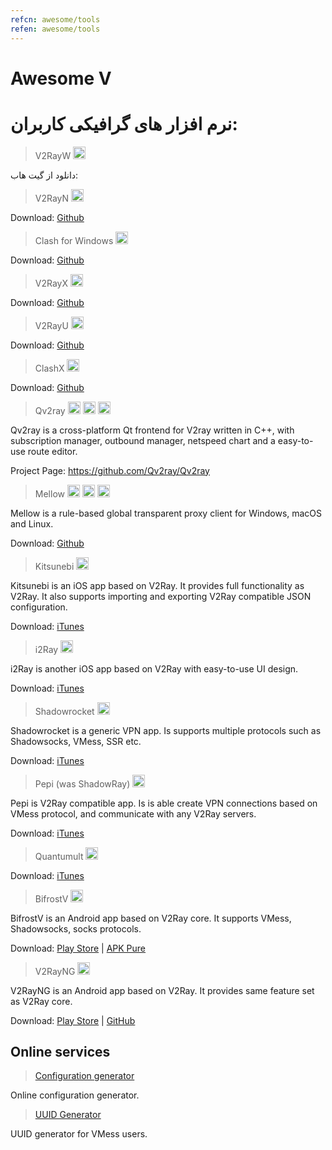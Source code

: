 ```yaml
---
refcn: awesome/tools
refen: awesome/tools
---
```


# Awesome V

# نرم افزار های گرافیکی کاربران:

> V2RayW <img width="20" src="/resources/win.svg" />

دانلود از گیت هاب:

> V2RayN <img width="20" src="/resources/win.svg" />

Download: [Github](https://github.com/2dust/v2rayN)

> Clash for Windows <img width="20" src="/resources/win.svg" />

Download: [Github](https://github.com/Fndroid/clash_for_windows_pkg)

> V2RayX <img width="20" src="/resources/apple.svg" />

Download: [Github](https://github.com/Cenmrev/V2RayX)

> V2RayU <img width="20" src="/resources/apple.svg" />

Download: [Github](https://github.com/yanue/V2rayU)

> ClashX <img width="20" src="/resources/apple.svg" />

Download: [Github](https://github.com/yichengchen/clashX)

> Qv2ray <img width="20" src="/resources/win.svg" /> <img width="20" src="/resources/apple.svg" /> <img width="20" src="/resources/linux.svg" />

Qv2ray is a cross-platform Qt frontend for V2ray written in C++, with subscription manager, outbound manager, netspeed chart and a easy-to-use route editor.

Project Page: <https://github.com/Qv2ray/Qv2ray>

> Mellow <img width="20" src="/resources/win.svg" /> <img width="20" src="/resources/apple.svg" /> <img width="20" src="/resources/linux.svg" />

Mellow is a rule-based global transparent proxy client for Windows, macOS and Linux.

Download: [Github](https://github.com/mellow-io/mellow)

> Kitsunebi <img width="20" src="/resources/ios.svg" />

Kitsunebi is an iOS app based on V2Ray. It provides full functionality as V2Ray. It also supports importing and exporting V2Ray compatible JSON configuration.

Download: [iTunes](https://itunes.apple.com/us/app/kitsunebi-proxy-utility/id1446584073?mt=8)

> i2Ray <img width="20" src="/resources/ios.svg" />

i2Ray is another iOS app based on V2Ray with easy-to-use UI design.

Download: [iTunes](https://itunes.apple.com/us/app/i2ray/id1445270056?mt=8)

> Shadowrocket <img width="20" src="/resources/ios.svg" />

Shadowrocket is a generic VPN app. Is supports multiple protocols such as Shadowsocks, VMess, SSR etc.

Download: [iTunes](https://itunes.apple.com/us/app/shadowrocket/id932747118?mt=8)

> Pepi (was ShadowRay) <img width="20" src="/resources/ios.svg" />

Pepi is V2Ray compatible app. Is is able create VPN connections based on VMess protocol, and communicate with any V2Ray servers.

Download: [iTunes](https://itunes.apple.com/us/app/pepi/id1283082051?mt=8)

> Quantumult <img width="20" src="/resources/ios.svg" />

Download: [iTunes](https://itunes.apple.com/us/app/quantumult/id1252015438?mt=8)

> BifrostV <img width="20" src="/resources/android.svg" />

BifrostV is an Android app based on V2Ray core. It supports VMess, Shadowsocks, socks protocols.

Download: [Play Store](https://play.google.com/store/apps/details?id=com.github.dawndiy.bifrostv) | [APK Pure](https://apkpure.com/bifrostv/com.github.dawndiy.bifrostv)

> V2RayNG <img width="20" src="/resources/android.svg" />

V2RayNG is an Android app based on V2Ray. It provides same feature set as V2Ray core.

Download: [Play Store](https://play.google.com/store/apps/details?id=com.v2ray.ang) | [GitHub](https://github.com/2dust/v2rayNG)

## Online services

> [Configuration generator](https://htfy96.github.io/v2ray-config-gen/)

Online configuration generator.

> [UUID Generator](https://www.uuidgenerator.net/)

UUID generator for VMess users.